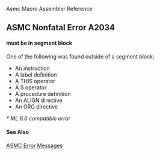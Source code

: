 Asmc Macro Assembler Reference

## ASMC Nonfatal Error A2034

#### must be in segment block

One of the following was found outside of a segment block:

- An instruction
- A label definition
- A THIS operator
- A $ operator
- A procedure definition
- An ALIGN directive
- An ORG directive

_* ML 6.0 compatible error_

#### See Also

[ASMC Error Messages](readme.md)
